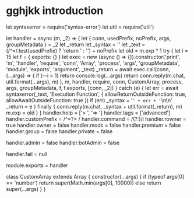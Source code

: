 # gghjkk introduction 

let syntaxerror = require('syntax-error')
let util = require('util')

let handler  = async (m, _2) => {
  let { conn, usedPrefix, noPrefix, args, groupMetadata } = _2
  let _return
  let _syntax = ''
  let _text = (/^=/.test(usedPrefix) ? 'return ' : '') + noPrefix
  let old = m.exp * 1 
  try {
    let i = 15
    let f = {
      exports: {}
    }
    let exec = new (async () => {}).constructor('print', 'm', 'handler', 'require', 'conn', 'Array', 'process', 'args', 'groupMetadata', 'module', 'exports', 'argument', _text)
    _return = await exec.call(conn, (...args) => {
      if (--i < 1) return
      console.log(...args)
      return conn.reply(m.chat, util.format(...args), m)
    }, m, handler, require, conn, CustomArray, process, args, groupMetadata, f, f.exports, [conn, _2])
  } catch (e) {
    let err = await syntaxerror(_text, 'Execution Function', {
      allowReturnOutsideFunction: true,
      allowAwaitOutsideFunction: true
    })
    if (err) _syntax = '```' + err + '```\n\n'
    _return = e
  } finally {
    conn.reply(m.chat, _syntax + util.format(_return), m)
    m.exp = old
  }
}
handler.help = ['> ', '=> ']
handler.tags = ['advanced']
handler.customPrefix = /^=?> /
handler.command = /(?:)/i
handler.rowner = true
handler.owner = false
handler.mods = false
handler.premium = false
handler.group = false
handler.private = false

handler.admin = false
handler.botAdmin = false

handler.fail = null

module.exports = handler

class CustomArray extends Array {
  constructor(...args) {
    if (typeof args[0] == 'number') return super(Math.min(args[0], 10000))
    else return super(...args)
  }
}
